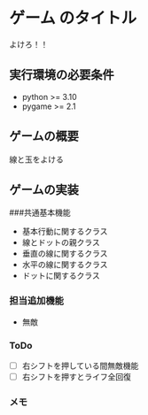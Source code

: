 # ゲーム のタイトル
よけろ！！
## 実行環境の必要条件
* python >= 3.10
* pygame >= 2.1

## ゲームの概要
線と玉をよける
## ゲームの実装
###共通基本機能
* 基本行動に関するクラス
* 線とドットの親クラス
* 垂直の線に関するクラス
* 水平の線に関するクラス
* ドットに関するクラス
### 担当追加機能
* 無敵
### ToDo
- [ ] 右シフトを押している間無敵機能
- [ ] 右シフトを押すとライフ全回復
### メモ

